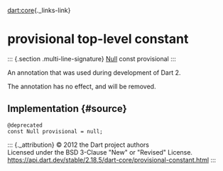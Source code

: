 [dart:core](../dart-core/dart-core-library){._links-link}

provisional top-level constant
==============================

::: {.section .multi-line-signature}
[Null](null-class) const provisional
:::

An annotation that was used during development of Dart 2.

The annotation has no effect, and will be removed.

Implementation {#source}
--------------

``` {.language-dart data-language="dart"}
@deprecated
const Null provisional = null;
```

::: {._attribution}
© 2012 the Dart project authors\
Licensed under the BSD 3-Clause \"New\" or \"Revised\" License.\
<https://api.dart.dev/stable/2.18.5/dart-core/provisional-constant.html>
:::
